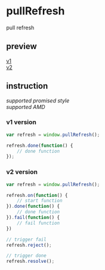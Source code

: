 # pullRefreshpull refresh## preview[v1](https://wangcylive.github.io/pullRefresh/v1/index.html)<br>[v2](https://wangcylive.github.io/pullRefresh/v2/index.html)## instruction*supported promised style*<br>*supported AMD*### v1 version```javascriptvar refresh = window.pullRefresh();refresh.done(function() {    // done function});```### v2 version```javascriptvar refresh = window.pullRefresh();refresh.on(function() {    // start function}).done(function() {    // done function}).fail(function() {    // fail function})// trigger failrefresh.reject();// trigger donerefresh.resolve();```